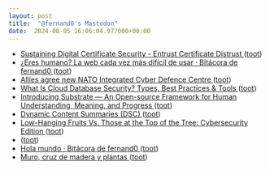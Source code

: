 ```yaml
---
layout: post
title:  "@fernand0's Mastodon"
date:  2024-08-05 16:06:04.977000+00:00
---
```

*  [Sustaining Digital Certificate Security - Entrust Certificate Distrust ](https://security.googleblog.com/2024/06/sustaining-digital-certificate-security.htm) ([toot](https://mastodon.social/@fernand0/112910268168433676))
*  [¿Eres humano? La web cada vez más difícil de usar · Bitácora de fernand0 ](http://blog.elmundoesimperfecto.com/2024/08/05/eres-humano) ([toot](https://mastodon.social/@fernand0/112910128283417076))
*  [Allies agree new NATO Integrated Cyber Defence Centre ](https://www.nato.int/cps/en/natohq/news_227647.ht) ([toot](https://mastodon.social/@fernand0/112910104635740767))
*  [What Is Cloud Database Security? Types, Best Practices & Tools ](https://www.esecurityplanet.com/cloud/cloud-database-security) ([toot](https://mastodon.social/@fernand0/112909829985690261))
*  [Introducing Substrate — An Open-source Framework for Human Understanding, Meaning, and Progress ](https://danielmiessler.com/p/introducing-substrat) ([toot](https://mastodon.social/@fernand0/112909601217283530))
*  [Dynamic Content Summaries (DSC) ](https://danielmiessler.com/p/dynamic-content-summarie) ([toot](https://mastodon.social/@fernand0/112909426602820030))
*  [Low-Hanging Fruits Vs. Those at the Top of the Tree: Cybersecurity Edition ](https://www.tripwire.com/state-of-security/low-hanging-fruits-vs-those-top-tree-cybersecurity-editio) ([toot](https://mastodon.social/@fernand0/112909264524345667))
*  [ ](https://mastodon.social/users/fernand0/statuses/112909248764941798/activity) ([toot](https://mastodon.social/users/fernand0/statuses/112909248764941798/activity))
*  [Hola mundo · Bitácora de fernand0 ](http://blog.elmundoesimperfecto.com/2024/03/07/hola-mundo) ([toot](https://mastodon.social/@fernand0/112908980532729503))
*  [Muro, cruz de madera y plantas ](https://www.flickr.com/photos/fernand0/53840983659) ([toot](https://mastodon.social/@fernand0/112908980427524920))
